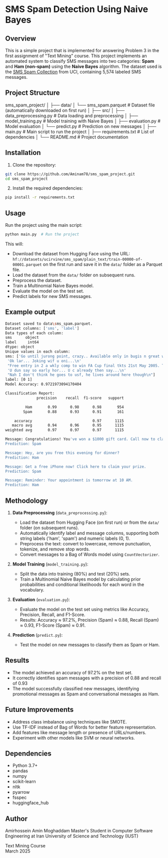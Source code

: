 # SMS Spam Detection Using Naive Bayes

## Overview
This is a simple project that is implemented for answering Problem 3 in the first assignment of "Text Mining" course.
This project implements an automated system to classify SMS messages into two categories: **Spam** and **Ham (non-spam)** using the **Naive Bayes** algorithm. The dataset used is the [SMS Spam Collection](https://huggingface.co/datasets/ucirvine/sms_spam) from UCI, containing 5,574 labeled SMS messages.

## Project Structure


sms_spam_project/
│
├── data/
│   └── sms_spam.parquet      # Dataset file (automatically downloaded on first run)
│
├── src/
│   ├── data_preprocessing.py # Data loading and preprocessing
│   ├── model_training.py     # Model training with Naive Bayes
│   ├── evaluation.py         # Model evaluation
│   └── predict.py            # Prediction on new messages
│
├── main.py                   # Main script to run the project
│
├── requirements.txt          # List of dependencies
│
└── README.md                 # Project documentation


## Installation
1. Clone the repository:
```bash
git clone https://github.com/Aminam78/sms_spam_project.git
cd sms_spam_project
```
2. Install the required dependencies:
```bash
pip install -r requirements.txt
```

## Usage
Run the project using the main script:
```bash
python main.py  # Run the project
```
This will:
- Download the dataset from Hugging Face using the URL: `hf://datasets/ucirvine/sms_spam/plain_text/train-00000-of-00001.parquet` on the first run and save it in the `data/` folder as a Parquet file.
- Load the dataset from the `data/` folder on subsequent runs.
- Preprocess the dataset.
- Train a Multinomial Naive Bayes model.
- Evaluate the model on the test set.
- Predict labels for new SMS messages.

## Example output
```bash
Dataset saved to data\sms_spam.parquet.
Dataset columns: ['sms', 'label']
Data types of each column:
sms      object
label     int64
dtype: object
Unique values in each column:
sms: ['Go until jurong point, crazy.. Available only in bugis n great world la e buffet... Cine there got amore wat...\n'
 'Ok lar... Joking wif u oni...\n'
 "Free entry in 2 a wkly comp to win FA Cup final tkts 21st May 2005. Text FA to 87121 to receive entry question(std txt rate)T&C's apply 08452810075over18's\n"
 'U dun say so early hor... U c already then say...\n'
 "Nah I don't think he goes to usf, he lives around here though\n"]
label: [0 1]
Model Accuracy: 0.9721973094170404

Classification Report:
              precision    recall  f1-score   support

         Ham       0.99      0.98      0.98       954
        Spam       0.88      0.93      0.91       161

    accuracy                           0.97      1115
   macro avg       0.94      0.96      0.95      1115
weighted avg       0.97      0.97      0.97      1115

Message: Congratulations! You've won a $1000 gift card. Call now to claim!
Prediction: Spam

Message: Hey, are you free this evening for dinner?
Prediction: Ham

Message: Get a free iPhone now! Click here to claim your prize.
Prediction: Spam

Message: Reminder: Your appointment is tomorrow at 10 AM.
Prediction: Ham
```

## Methodology
1. **Data Preprocessing** (`data_preprocessing.py`):
   - Load the dataset from Hugging Face (on first run) or from the `data/` folder (on subsequent runs).
   - Automatically identify label and message columns, supporting both string labels ('ham', 'spam') and numeric labels (0, 1).
   - Preprocess the text: convert to lowercase, remove punctuation, tokenize, and remove stop words.
   - Convert messages to a Bag of Words model using `CountVectorizer`.

2. **Model Training** (`model_training.py`):
   - Split the data into training (80%) and test (20%) sets.
   - Train a Multinomial Naive Bayes model by calculating prior probabilities and conditional likelihoods for each word in the vocabulary.

3. **Evaluation** (`evaluation.py`):
   - Evaluate the model on the test set using metrics like Accuracy, Precision, Recall, and F1-Score.
   - Results: Accuracy ≈ 97.2%, Precision (Spam) ≈ 0.88, Recall (Spam) ≈ 0.93, F1-Score (Spam) ≈ 0.91.

4. **Prediction** (`predict.py`):
   - Test the model on new messages to classify them as Spam or Ham.

## Results
- The model achieved an accuracy of 97.2% on the test set.
- It correctly identifies spam messages with a precision of 0.88 and recall of 0.93
- The model successfully classified new messages, identifying promotional messages as Spam and conversational messages as Ham.

## Future Improvements
- Address class imbalance using techniques like SMOTE.
- Use TF-IDF instead of Bag of Words for better feature representation.
- Add features like message length or presence of URLs/numbers.
- Experiment with other models like SVM or neural networks.

## Dependencies
- Python 3.7+
- pandas
- numpy
- scikit-learn
- nltk
- pyarrow
- fsspec
- huggingface_hub

## Author
Amirhossein Amin Moghaddam
Master's Student in Computer Software Engineering at Iran University of Science and Technology (IUST)

Text Mining Course  
March 2025